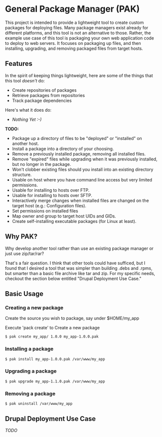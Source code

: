General Package Manager (PAK)
=============================

This project is intended to provide a lightweight tool to create custom packages for deploying files.
Many package managers exist already for different platforms, and this tool is not an alternative to those.
Rather, the example use case of this tool is packaging your own web application code to deploy to web servers.
It focuses on packaging up files, and then installing, upgrading, and removing packaged files from target hosts.

Features
--------

In the spirit of keeping things lightweight, here are some of the things that this tool *doesn't* do: 

 - Create repositories of packages
 - Retrieve packages from repositories
 - Track package dependencies

Here's what it does do:

 - *Nothing Yet :-)*

**TODO:** 

 - Package up a directory of files to be "deployed" or "installed" on another host.
 - Install a package into a directory of your choosing.
 - Remove a previously installed package, removing all installed files.
 - Remove "expired" files while upgrading when it was previously installed, but no longer in the package.
 - Won't clobber existing files should you install into an existing directory structure.
 - Usable on host where you have command line access but very limited permissions.
 - Usable for installing to hosts over FTP.
 - Usable for installing to hosts over SFTP.
 - Interactively merge changes when installed files are changed on the target host
   (e.g.: Configuration files). 
 - Set permissions on installed files
 - Map owner and group to target host UIDs and GIDs.
 - Create self-installing executable packages (for Linux at least).
 
 
Why PAK?
--------

Why develop another tool rather than use an existing package manager or just use zip/tar/rar?

That's a fair question.  I think that other tools could have sufficed, but I found that I desired a tool that was
simpler than building .debs and .rpms, but smarter than a basic file archive like tar and zip.
For my specific needs, checkout the section below entitled "Drupal Deployment Use Case."


Basic Usage
-----------

### Creating a new package

Create the source you wish to package, say under $HOME/my_app

Execute 'pack create' to Create a new package 

    $ pak create my_app/ 1.0.0 my_app-1.0.0.pak
   
   
### Installing a package

    $ pak install my_app-1.0.0.pak /var/www/my_app
   
   
### Upgrading a package

    $ pak upgrade my_app-1.1.0.pak /var/www/my_app
   

### Removing a package

    $ pak uninstall /var/www/my_app
   

Drupal Deployment Use Case
--------------------------

*TODO*